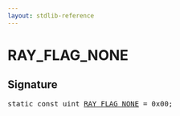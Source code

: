 ```yaml
---
layout: stdlib-reference
---
```


# RAY_FLAG_NONE

## Signature
<pre>
<span class='code_keyword'>static</span> <span class='code_keyword'>const</span> uint <a href="/stdlib-reference/global-decls/RAY_FLAG_NONE" class="code_var">RAY_FLAG_NONE</a> = 0x00;
</pre>

